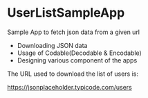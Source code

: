 # UserListSampleApp
Sample App to fetch json data from a given url

- Downloading JSON data 
- Usage of Codable(Decodable & Encodable)
- Designing various component of the apps


The URL used to download the list of users is:

https://jsonplaceholder.typicode.com/users

